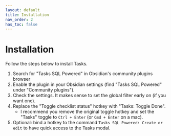 ```yaml
---
layout: default
title: Installation
nav_order: 2
has_toc: false
---
```


# Installation

Follow the steps below to install Tasks.

1. Search for "Tasks SQL Powered" in Obsidian's community plugins browser
2. Enable the plugin in your Obsidian settings (find "Tasks SQL Powered" under "Community plugins").
3. Check the settings. It makes sense to set the global filter early on (if you want one).
4. Replace the "Toggle checklist status" hotkey with "Tasks: Toggle Done".
    - I recommend you remove the original toggle hotkey and set the "Tasks" toggle to `Ctrl + Enter` (or `Cmd + Enter` on a mac).
5. Optional: bind a hotkey to the command `Tasks SQL Powered: Create or edit` to have quick access to the Tasks modal.
